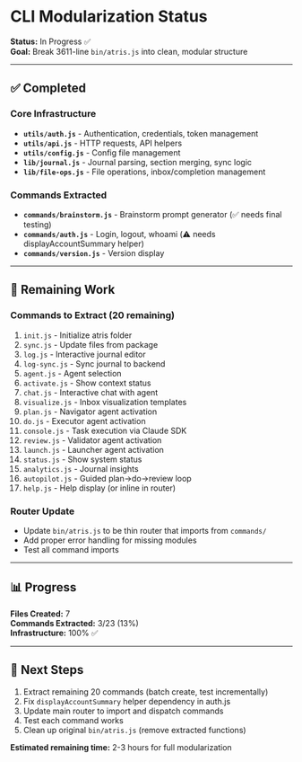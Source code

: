 # CLI Modularization Status

**Status:** In Progress ✅  
**Goal:** Break 3611-line `bin/atris.js` into clean, modular structure

---

## ✅ Completed

### Core Infrastructure
- **`utils/auth.js`** - Authentication, credentials, token management
- **`utils/api.js`** - HTTP requests, API helpers  
- **`utils/config.js`** - Config file management
- **`lib/journal.js`** - Journal parsing, section merging, sync logic
- **`lib/file-ops.js`** - File operations, inbox/completion management

### Commands Extracted
- **`commands/brainstorm.js`** - Brainstorm prompt generator (✅ needs final testing)
- **`commands/auth.js`** - Login, logout, whoami (⚠️ needs displayAccountSummary helper)
- **`commands/version.js`** - Version display

---

## 🔄 Remaining Work

### Commands to Extract (20 remaining)
1. `init.js` - Initialize atris folder
2. `sync.js` - Update files from package
3. `log.js` - Interactive journal editor
4. `log-sync.js` - Sync journal to backend  
5. `agent.js` - Agent selection
6. `activate.js` - Show context status
7. `chat.js` - Interactive chat with agent
8. `visualize.js` - Inbox visualization templates
9. `plan.js` - Navigator agent activation
10. `do.js` - Executor agent activation
11. `console.js` - Task execution via Claude SDK
12. `review.js` - Validator agent activation
13. `launch.js` - Launcher agent activation
14. `status.js` - Show system status
15. `analytics.js` - Journal insights
16. `autopilot.js` - Guided plan→do→review loop
17. `help.js` - Help display (or inline in router)

### Router Update
- Update `bin/atris.js` to be thin router that imports from `commands/`
- Add proper error handling for missing modules
- Test all command imports

---

## 📊 Progress

**Files Created:** 7  
**Commands Extracted:** 3/23 (13%)  
**Infrastructure:** 100% ✅

---

## 🎯 Next Steps

1. Extract remaining 20 commands (batch create, test incrementally)
2. Fix `displayAccountSummary` helper dependency in auth.js
3. Update main router to import and dispatch commands
4. Test each command works
5. Clean up original `bin/atris.js` (remove extracted functions)

**Estimated remaining time:** 2-3 hours for full modularization

